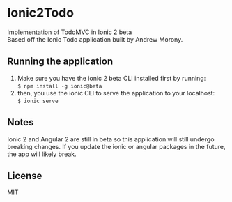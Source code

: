 # Ionic2Todo
Implementation of TodoMVC in Ionic 2 beta  
Based off the Ionic Todo application built by Andrew Morony.

## Running the application
1. Make sure you have the ionic 2 beta CLI installed first by running:  
`$ npm install -g ionic@beta`
2. then, you use the ionic CLI to serve the application to your localhost:  
`$ ionic serve`

## Notes
Ionic 2 and Angular 2 are still in beta so this application will still undergo breaking changes.
If you update the ionic or angular packages in the future, the app will likely break.

## License
MIT
